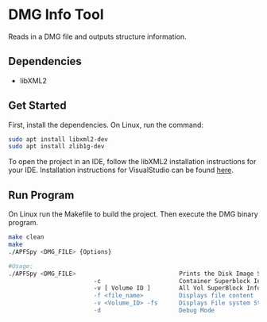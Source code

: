 # DMG Info Tool

Reads in a DMG file and outputs structure information.

## Dependencies

- libXML2

## Get Started

First, install the dependencies.
On Linux, run the command:

```sh
sudo apt install libxml2-dev
sudo apt install zlib1g-dev
```

To open the project in an IDE, follow the libXML2 installation instructions for your IDE.
Installation instructions for VisualStudio can be found [here](https://www.youtube.com/watch?v=qZFtFIYQRGs).

## Run Program

On Linux run the Makefile to build the project. Then execute the DMG binary program.
```sh
make clean
make
./APFSpy <DMG_FILE> {Options}

#Usage:
./APFSpy <DMG_FILE>                             Prints the Disk Image Structure
                        -c                      Container Superblock Information
                        -v [ Volume ID ]        All Vol SuperBlock Information | Specified Volume's Information
                        -f <file_name>          Displays file content
                        -v <Volume_ID> -fs      Displays File system Structure
                        -d                      Debug Mode
```
